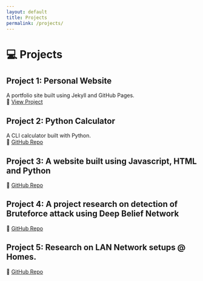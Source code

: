 ```yaml
---
layout: default
title: Projects
permalink: /projects/
---
```


# 💻 Projects

## Project 1: Personal Website
A portfolio site built using Jekyll and GitHub Pages.  
🔗 [View Project](https://github.com/loveth-diwe/loveth-diwe.github.io)

## Project 2: Python Calculator
A CLI calculator built with Python.  
🔗 [GitHub Repo](https://github.com/loveth-diwe/Essentials)

## Project 3: A website built using Javascript, HTML and Python 
🔗 [GitHub Repo](https://github.com/loveth-diwe/CodeWizard)

## Project 4: A project research on detection of Bruteforce attack using Deep Belief Network
🔗 [GitHub Repo](https://github.com/loveth-diwe/DetectionofBruteForcewithDBN)

## Project 5: Research on LAN Network setups @ Homes.
🔗 [GitHub Repo](https://github.com/loveth-diwe/LAN_Network_Research)
